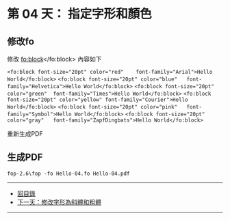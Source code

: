 第 04 天： 指定字形和顏色
==========================================

修改fo
-------

修改 <fo:block></fo:block> 內容如下

` <fo:block font-size="20pt" color="red"    font-family="Arial">Hello World</fo:block> `
` <fo:block font-size="20pt" color="blue"   font-family="Helvetica">Hello World</fo:block> `
` <fo:block font-size="20pt" color="green"  font-family="Times">Hello World</fo:block> `
` <fo:block font-size="20pt" color="yellow" font-family="Courier">Hello World</fo:block> `
` <fo:block font-size="20pt" color="pink"   font-family="Symbol">Hello World</fo:block> `
` <fo:block font-size="20pt" color="gray"   font-family="ZapfDingbats">Hello World</fo:block> `

重新生成PDF

生成PDF
---------

` fop-2.6\fop -fo Hello-04.fo Hello-04.pdf `

-------

* [回目錄](../README.md)
* [下一天：修改字形為斜體和粗體](05.md)

-------


